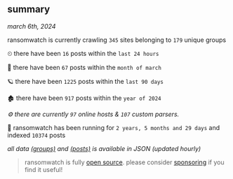 
## summary
_march 6th, 2024_

ransomwatch is currently crawling `345` sites belonging to `179` unique groups

⏲ there have been `16` posts within the `last 24 hours`

🦈 there have been `67` posts within the `month of march`

🪐 there have been `1225` posts within the `last 90 days`

🏚 there have been `917` posts within the `year of 2024`

_⚙️ there are currently `97` online hosts & `107` custom parsers._

🦕 ransomwatch has been running for `2 years, 5 months and 29 days` and indexed `10374` posts

_all data  [(groups)](http://ransomwhat.telemetry.ltd/groups) and [(posts)](http://ransomwhat.telemetry.ltd/posts) is available in JSON (updated hourly)_

> ransomwatch is fully [open source](https://github.com/joshhighet/ransomwatch#ransomwatch--). please consider [sponsoring](https://github.com/sponsors/joshhighet) if you find it useful!
